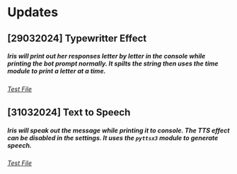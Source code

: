 # Updates

## [29032024] Typewritter Effect
##### Iris will print out her responses letter by letter in the console while printing the bot prompt normally. It spilts the string then uses the time module to print a letter at a time.
###### [Test File](/test/typewritter.py/)

## [31032024] Text to Speech
##### Iris will speak out the message while printing it to console. The TTS effect can be disabled in the settings. It uses the `pyttsx3` module to generate speech.
###### [Test File](/test/texttospeech.py/)